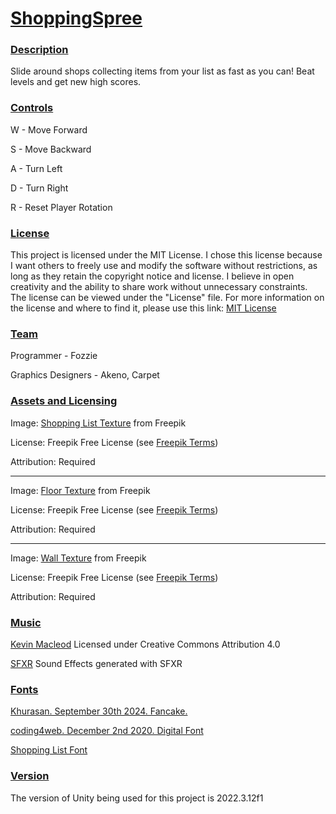# <ins> ShoppingSpree #

### <ins> Description ###
Slide around shops collecting items from your list as fast as you can! Beat levels and get new high scores.

### <ins> Controls ###
W - Move Forward

S - Move Backward

A - Turn Left

D - Turn Right

R - Reset Player Rotation

### <ins> License ###
This project is licensed under the MIT License. I chose this license because I want others to freely use and modify the software without restrictions, as long as they retain the copyright notice and license. I believe in open creativity and the ability to share work without unnecessary constraints.
The license can be viewed under the "License" file. For more information on the license and where to find it, please use this link:
[MIT License](https://choosealicense.com/licenses/mit/)

### <ins> Team ###
Programmer - Fozzie

Graphics Designers - Akeno, Carpet

### <ins> Assets and Licensing ###
Image: [Shopping List Texture](https://www.freepik.com/free-photo/white-crumpled-paper-texture-background_1189775.htm#query=crumpled%20paper&position=45&from_view=keyword&track=ais&uuid=14864d75-920d-444a-96df-6e8b30eadbc0) from Freepik

License: Freepik Free License (see [Freepik Terms](https://www.freepik.com/legal/terms-of-use#nav-freepik-license))

Attribution: Required

___

Image: [Floor Texture](https://www.freepik.com/free-photo/marble-background_1246267.htm#page=2&query=floor%20texture&position=17&from_view=search&track=ais&uuid=1443196a-0fbb-40ff-a965-9bb69c437b57) from Freepik

License: Freepik Free License (see [Freepik Terms](https://www.freepik.com/legal/terms-of-use#nav-freepik-license))

Attribution: Required

___

Image: [Wall Texture](https://www.freepik.com/free-photo/white-textured-brick-wall_11306880.htm#query=white%20brick%20texture&position=10&from_view=search&track=ais&uuid=71945597-fdcc-4031-b3ec-cd9ffa7c56c3) from Freepik

License: Freepik Free License (see [Freepik Terms](https://www.freepik.com/legal/terms-of-use#nav-freepik-license))

Attribution: Required

### <ins> Music ###
[Kevin Macleod](https://incompetech.com/) Licensed under Creative Commons Attribution 4.0

[SFXR](https://sfxr.me/) Sound Effects generated with SFXR

### <ins> Fonts ###
[Khurasan. September 30th 2024. Fancake.](https://www.dafont.com/fancake.font?l[]=10&l[]=1)

[coding4web. December 2nd 2020. Digital Font](https://www.fontspace.com/digital-font-f17797)

[Shopping List Font](https://www.dafont.com/shopping-list.font)

### <ins> Version ###
The version of Unity being used for this project is 2022.3.12f1

